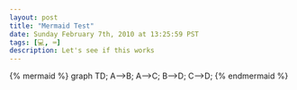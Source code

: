 ```yaml
---
layout: post
title: "Mermaid Test"
date: Sunday February 7th, 2010 at 13:25:59 PST
tags: [💻, ⌨️]
description: Let's see if this works
---
```


{% mermaid %}
graph TD;
    A-->B;
    A-->C;
    B-->D;
    C-->D;
{% endmermaid %}
